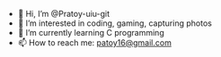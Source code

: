 - 👋 Hi, I’m @Pratoy-uiu-git
- 👀 I’m interested in coding, gaming, capturing photos
- 🌱 I’m currently learning C programming
- 📫 How to reach me: patoy16@gmail.com
